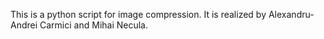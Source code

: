 This is a python script for image compression. It is realized by Alexandru-Andrei Carmici and Mihai Necula.